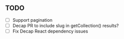## TODO

- [ ] Support pagination
- [ ] Decap PR to include slug in getCollection() results?
- [ ] Fix Decap React dependency issues
